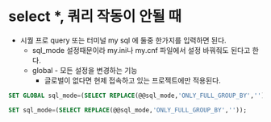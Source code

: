 # select *,  쿼리 작동이 안될 때

- 시퀄 프로 query 또는 터미널 my sql 에 둘중 한가지를 입력하면 된다.
    - sql_mode 설정때문이라 my.ini나 my.cnf 파일에서 설정 바꿔줘도 된다고 한다.
    - global - 모든 설정을 변경하는 기능
        - 글로벌이 없다면 현제 접속하고 있는 프로젝트에만 적용된다.

```sql
SET GLOBAL sql_mode=(SELECT REPLACE(@@sql_mode,'ONLY_FULL_GROUP_BY',''));
```

```sql
SET sql_mode=(SELECT REPLACE(@@sql_mode,'ONLY_FULL_GROUP_BY',''));
```